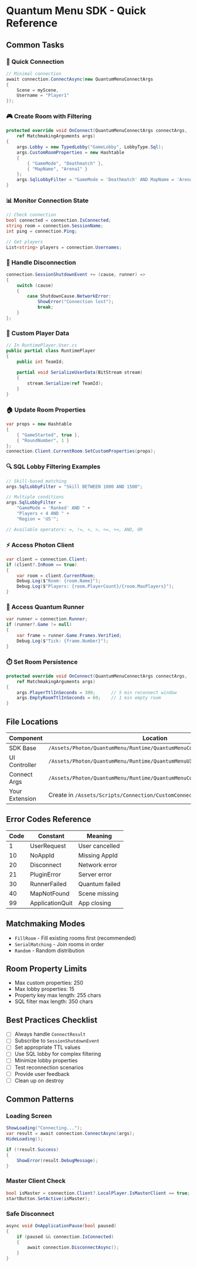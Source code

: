 # Quantum Menu SDK - Quick Reference

## Common Tasks

### 🚀 Quick Connection
```csharp
// Minimal connection
await connection.ConnectAsync(new QuantumMenuConnectArgs
{
    Scene = myScene,
    Username = "Player1"
});
```

### 🎮 Create Room with Filtering
```csharp
protected override void OnConnect(QuantumMenuConnectArgs connectArgs, 
    ref MatchmakingArguments args)
{
    args.Lobby = new TypedLobby("GameLobby", LobbyType.Sql);
    args.CustomRoomProperties = new Hashtable
    {
        { "GameMode", "Deathmatch" },
        { "MapName", "Arena1" }
    };
    args.SqlLobbyFilter = "GameMode = 'Deathmatch' AND MapName = 'Arena1'";
}
```

### 📊 Monitor Connection State
```csharp
// Check connection
bool connected = connection.IsConnected;
string room = connection.SessionName;
int ping = connection.Ping;

// Get players
List<string> players = connection.Usernames;
```

### 🔌 Handle Disconnection
```csharp
connection.SessionShutdownEvent += (cause, runner) =>
{
    switch (cause)
    {
        case ShutdownCause.NetworkError:
            ShowError("Connection lost");
            break;
    }
};
```

### 🎯 Custom Player Data
```csharp
// In RuntimePlayer.User.cs
public partial class RuntimePlayer
{
    public int TeamId;
    
    partial void SerializeUserData(BitStream stream)
    {
        stream.Serialize(ref TeamId);
    }
}
```

### 🏠 Update Room Properties
```csharp
var props = new Hashtable
{
    { "GameStarted", true },
    { "RoundNumber", 1 }
};
connection.Client.CurrentRoom.SetCustomProperties(props);
```

### 🔍 SQL Lobby Filtering Examples
```csharp
// Skill-based matching
args.SqlLobbyFilter = "Skill BETWEEN 1000 AND 1500";

// Multiple conditions
args.SqlLobbyFilter = 
    "GameMode = 'Ranked' AND " +
    "Players < 4 AND " +
    "Region = 'US'";

// Available operators: =, !=, <, >, <=, >=, AND, OR
```

### ⚡ Access Photon Client
```csharp
var client = connection.Client;
if (client?.InRoom == true)
{
    var room = client.CurrentRoom;
    Debug.Log($"Room: {room.Name}");
    Debug.Log($"Players: {room.PlayerCount}/{room.MaxPlayers}");
}
```

### 🎲 Access Quantum Runner
```csharp
var runner = connection.Runner;
if (runner?.Game != null)
{
    var frame = runner.Game.Frames.Verified;
    Debug.Log($"Tick: {frame.Number}");
}
```

### ⏱️ Set Room Persistence
```csharp
protected override void OnConnect(QuantumMenuConnectArgs connectArgs, 
    ref MatchmakingArguments args)
{
    args.PlayerTtlInSeconds = 300;      // 5 min reconnect window
    args.EmptyRoomTtlInSeconds = 60;    // 1 min empty room
}
```

## File Locations

| Component | Location |
|-----------|----------|
| SDK Base | `/Assets/Photon/QuantumMenu/Runtime/QuantumMenuConnectionBehaviourSDK.cs` |
| UI Controller | `/Assets/Photon/QuantumMenu/Runtime/QuantumMenuUIController.cs` |
| Connect Args | `/Assets/Photon/QuantumMenu/Runtime/QuantumMenuConnection.cs` |
| Your Extension | Create in `/Assets/Scripts/Connection/CustomConnectionBehaviour.cs` |

## Error Codes Reference

| Code | Constant | Meaning |
|------|----------|---------|
| 1 | UserRequest | User cancelled |
| 10 | NoAppId | Missing AppId |
| 20 | Disconnect | Network error |
| 21 | PluginError | Server error |
| 30 | RunnerFailed | Quantum failed |
| 40 | MapNotFound | Scene missing |
| 99 | ApplicationQuit | App closing |

## Matchmaking Modes

- `FillRoom` - Fill existing rooms first (recommended)
- `SerialMatching` - Join rooms in order
- `Random` - Random distribution

## Room Property Limits

- Max custom properties: 250
- Max lobby properties: 15
- Property key max length: 255 chars
- SQL filter max length: 350 chars

## Best Practices Checklist

- [ ] Always handle `ConnectResult`
- [ ] Subscribe to `SessionShutdownEvent`
- [ ] Set appropriate TTL values
- [ ] Use SQL lobby for complex filtering
- [ ] Minimize lobby properties
- [ ] Test reconnection scenarios
- [ ] Provide user feedback
- [ ] Clean up on destroy

## Common Patterns

### Loading Screen
```csharp
ShowLoading("Connecting...");
var result = await connection.ConnectAsync(args);
HideLoading();

if (!result.Success)
{
    ShowError(result.DebugMessage);
}
```

### Master Client Check
```csharp
bool isMaster = connection.Client?.LocalPlayer.IsMasterClient == true;
startButton.SetActive(isMaster);
```

### Safe Disconnect
```csharp
async void OnApplicationPause(bool paused)
{
    if (paused && connection.IsConnected)
    {
        await connection.DisconnectAsync();
    }
}
```
